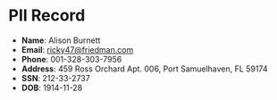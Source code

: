 # PII Record
- **Name**: Alison Burnett
- **Email**: ricky47@friedman.com
- **Phone**: 001-328-303-7956
- **Address**: 459 Ross Orchard Apt. 006, Port Samuelhaven, FL 59174
- **SSN**: 212-33-2737
- **DOB**: 1914-11-28
